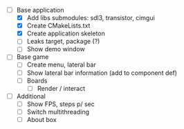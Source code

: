 - [ ] Base application
  - [x] Add libs submodules: sdl3, transistor, cimgui
  - [x] Create CMakeLists.txt
  - [x] Create application skeleton
  - [ ] Leaks target, package (?)
  - [ ] Show demo window
- [ ] Base game
  - [ ] Create menu, lateral bar
  - [ ] Show lateral bar information (add to component def)
  - [ ] Boards
    - [ ] Render / interact
- [ ] Additional
  - [ ] Show FPS, steps p/ sec
  - [ ] Switch multithreading
  - [ ] About box
